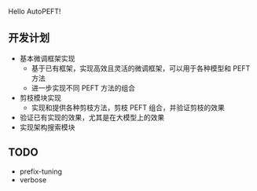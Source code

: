 Hello AutoPEFT!

## 开发计划

- 基本微调框架实现
  - 基于已有框架，实现高效且灵活的微调框架，可以用于各种模型和 PEFT 方法
  - 进一步实现不同 PEFT 方法的组合
- 剪枝模块实现
  - 实现和提供各种剪枝方法，剪枝 PEFT 组合，并验证剪枝的效果
- 验证已有实现的效果，尤其是在大模型上的效果
- 实现架构搜索模块

## TODO
- prefix-tuning
- verbose